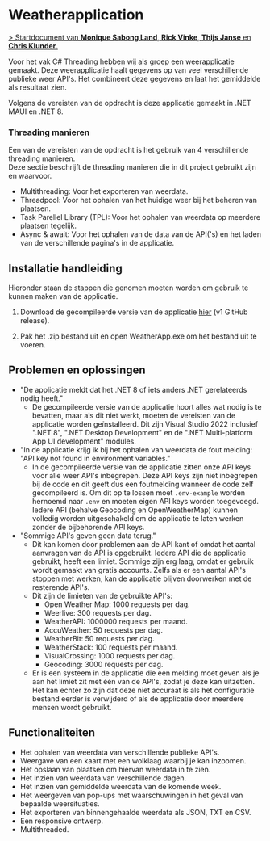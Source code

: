 # Weatherapplication

[> Startdocument van **Monique Sabong Land**, **Rick Vinke**, **Thijs Janse** en **Chris Klunder**.](./start-document/WEATHERAPPLICATION-STARTDOCUMENT.md)

Voor het vak C# Threading hebben wij als groep een weerapplicatie gemaakt.
Deze weerapplicatie haalt gegevens op van veel verschillende publieke weer API's.
Het combineert deze gegevens en laat het gemiddelde als resultaat zien.

Volgens de vereisten van de opdracht is deze applicatie gemaakt in .NET MAUI en .NET 8.

### Threading manieren
Een van de vereisten van de opdracht is het gebruik van 4 verschillende threading manieren.  
Deze sectie beschrijft de threading manieren die in dit project gebruikt zijn en waarvoor.

- Multithreading: Voor het exporteren van weerdata.
- Threadpool: Voor het ophalen van het huidige weer bij het beheren van plaatsen.
- Task Parellel Library (TPL): Voor het ophalen van weerdata op meerdere plaatsen tegelijk.
- Async & await: Voor het ophalen van de data van de API('s) en het laden van de verschillende pagina's in de applicatie.

## Installatie handleiding
Hieronder staan de stappen die genomen moeten worden om gebruik te kunnen maken van de applicatie.
                                
1. Download de gecompileerde versie van de applicatie [hier](https://github.com/rickv21/csharp-threading-herkansing/releases/download/v1/WeatherApp.zip) (v1 GitHub release).

2. Pak het .zip bestand uit en open WeatherApp.exe om het bestand uit te voeren.

## Problemen en oplossingen

- "De applicatie meldt dat het .NET 8 of iets anders .NET gerelateerds nodig heeft."
   - De gecompileerde versie van de applicatie hoort alles wat nodig is te bevatten, maar als dit niet werkt, moeten de vereisten van de applicatie worden geïnstalleerd.
     Dit zijn Visual Studio 2022 inclusief ".NET 8", ".NET Desktop Development" en de ".NET Multi-platform App UI development" modules.
- "In de applicatie krijg ik bij het ophalen van weerdata de fout melding: "API key not found in environment variables."
    - In de gecompileerde versie van de applicatie zitten onze API keys voor alle weer API's inbegrepen. Deze API keys zijn niet inbegrepen bij de code en dit geeft dus een foutmelding wanneer de code zelf gecompileerd is. Om dit op te lossen moet `.env-example` worden hernoemd naar `.env` en moeten eigen API keys worden toegevoegd. Iedere API (behalve Geocoding en OpenWeatherMap) kunnen volledig worden uitgeschakeld om de applicatie te laten werken zonder de bijbehorende API keys. 
- "Sommige API's geven geen data terug."  
    - Dit kan komen door problemen aan de API kant of omdat het aantal aanvragen van de API is opgebruikt. Iedere API die de applicatie gebruikt, heeft een limiet. Sommige zijn erg laag, omdat er gebruik wordt gemaakt van gratis accounts. Zelfs als er een aantal API's stoppen met werken, kan de applicatie blijven doorwerken met de resterende API's.
    - Dit zijn de limieten van de gebruikte API's:
        - Open Weather Map: 1000 requests per dag.
        - Weerlive: 300 requests per dag.
        - WeatherAPI: 1000000 requests per maand.
        - AccuWeather: 50 requests per dag.
        - WeatherBit: 50 requests per dag.
        - WeatherStack: 100 requests per maand.
        - VisualCrossing: 1000 requests per dag.
        - Geocoding: 3000 requests per dag.
   - Er is een systeem in de applicatie die een melding moet geven als je aan het limiet zit met één van de API's, zodat je deze kan uitzetten. Het kan echter zo zijn dat deze niet accuraat is als het configuratie bestand eerder is verwijderd of als de applicatie door meerdere mensen wordt gebruikt.

## Functionaliteiten

- Het ophalen van weerdata van verschillende publieke API's.
- Weergave van een kaart met een wolklaag waarbij je kan inzoomen.
- Het opslaan van plaatsen om hiervan weerdata in te zien.
- Het inzien van weerdata van verschillende dagen.
- Het inzien van gemiddelde weerdata van de komende week.
- Het weergeven van pop-ups met waarschuwingen in het geval van bepaalde weersituaties.
- Het exporteren van binnengehaalde weerdata als JSON, TXT en CSV.
- Een responsive ontwerp.
- Multithreaded.